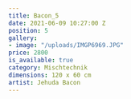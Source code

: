 ```yaml
---
title: Bacon_5
date: 2021-06-09 10:27:00 Z
position: 5
gallery:
- image: "/uploads/IMGP6969.JPG"
price: 2800
is_available: true
category: Mischtechnik
dimensions: 120 x 60 cm
artist: Jehuda Bacon
---
```


